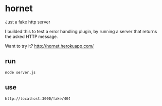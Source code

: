 hornet
======

Just a fake http server 

I builded this to test a error handling plugin, by running a server that returns the asked HTTP message.

Want to try it? http://hornet.herokuapp.com/


run 
---

    node server.js


use 
---

    http://localhost:3000/fake/404